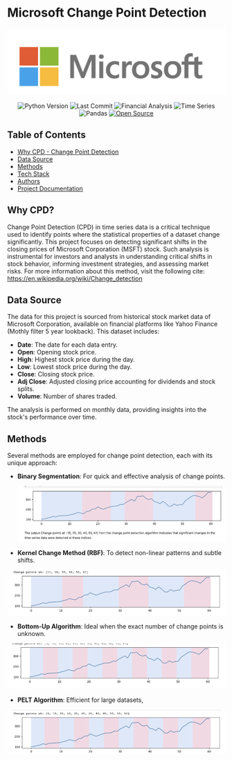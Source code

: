 # Microsoft Change Point Detection

<p align="center">
  <!-- Replace 'image_url' with the actual URL of your image -->
  <img src="msft.png" alt="Microsoft Change Point Detection">
</p>

<p align="center">
  <img src="https://img.shields.io/badge/Python_Version-3.10%2B-blue" alt="Python Version">
  <img src="https://img.shields.io/github/last-commit/dsrichard97/otherprojects" alt="Last Commit">
  <img src="https://img.shields.io/badge/Financial_Analysis-Trends-red" alt="Financial Analysis">
  <img src="https://img.shields.io/badge/STAT-Time_Series-blue" alt="Time Series">
  <img src="https://img.shields.io/badge/Python-Pandas-green" alt="Pandas">
  <a href="https://github.com/ellerbrock/open-source-badges/">
    <img src="https://badges.frapsoft.com/os/v1/open-source.svg?v=103" alt="Open Source">
  </a>
</p>

## Table of Contents
- [Why CPD - Change Point Detection](#why-cpd)
- [Data Source](#data-source)
- [Methods](#methods)
- [Tech Stack](#tech-stack)
- [Authors](#authors)
- [Project Documentation](#project-documentation)

## Why CPD?

Change Point Detection (CPD) in time series data is a critical technique used to identify points where the statistical properties of a dataset change significantly. This project focuses on detecting significant shifts in the closing prices of Microsoft Corporation (MSFT) stock. Such analysis is instrumental for investors and analysts in understanding critical shifts in stock behavior, informing investment strategies, and assessing market risks. For more information about this method, visit the following cite: https://en.wikipedia.org/wiki/Change_detection

## Data Source

The data for this project is sourced from historical stock market data of Microsoft Corporation, available on financial platforms like Yahoo Finance (Mothly filter 5 year lookback). This dataset includes:

- **Date**: The date for each data entry.
- **Open**: Opening stock price.
- **High**: Highest stock price during the day.
- **Low**: Lowest stock price during the day.
- **Close**: Closing stock price.
- **Adj Close**: Adjusted closing price accounting for dividends and stock splits.
- **Volume**: Number of shares traded.

The analysis is performed on monthly data, providing insights into the stock's performance over time.

## Methods

Several methods are employed for change point detection, each with its unique approach:

- **Binary Segmentation**: For quick and effective analysis of change points.
  <p align="center">
  <!-- Replace 'image_url' with the actual URL of your image -->
  <img src="binseg.png" alt="Microsoft Change Point Detection">
</p>

- **Kernel Change Method (RBF)**: To detect non-linear patterns and subtle shifts.
<p align="center">
  <!-- Replace 'image_url' with the actual URL of your image -->
  <img src="kern.png" alt="Microsoft Change Point Detection">
</p>

- **Bottom-Up Algorithm**: Ideal when the exact number of change points is unknown.
<p align="center">
  <!-- Replace 'image_url' with the actual URL of your image -->
  <img src="bottomup.png" alt="Microsoft Change Point Detection">
</p>

- **PELT Algorithm**: Efficient for large datasets,
<p align="center">
  <!-- Replace 'image_url' with the actual URL of your image -->
  <img src="pelt.png" alt="Microsoft Change Point Detection">
</p>
